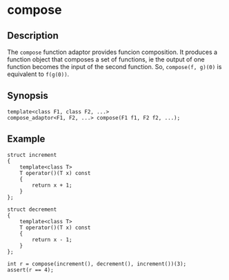 compose
======

Description
-----------

The `compose` function adaptor provides funcion composition. It produces a
function object that composes a set of functions, ie the output of one
function becomes the input of the second function. So, `compose(f, g)(0)` is
equivalent to `f(g(0))`.


Synopsis
--------

    template<class F1, class F2, ...>
    compose_adaptor<F1, F2, ...> compose(F1 f1, F2 f2, ...);

Example
-------

    struct increment
    {
        template<class T>
        T operator()(T x) const
        {
            return x + 1;
        }
    };

    struct decrement
    {
        template<class T>
        T operator()(T x) const
        {
            return x - 1;
        }
    };

    int r = compose(increment(), decrement(), increment())(3);
    assert(r == 4);

